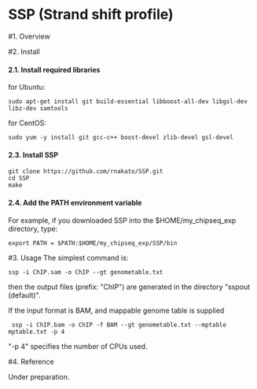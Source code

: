 # SSP (Strand shift profile)

#1. Overview

#2. Install
#### 2.1. Install required libraries
for Ubuntu:

    sudo apt-get install git build-essential libboost-all-dev libgsl-dev libz-dev samtools
 
for CentOS:

    sudo yum -y install git gcc-c++ boost-devel zlib-devel gsl-devel

#### 2.3. Install SSP
    git clone https://github.com/rnakato/SSP.git
    cd SSP
    make
    

#### 2.4. Add the PATH environment variable
For example, if you downloaded SSP into the $HOME/my_chipseq_exp directory, type:

    export PATH = $PATH:$HOME/my_chipseq_exp/SSP/bin

#3. Usage
The simplest command is:

    ssp -i ChIP.sam -o ChIP --gt genometable.txt
then the output files (prefix: "ChIP") are generated in the directory "sspout (default)".

If the input format is BAM, and mappable genome table is supplied

     ssp -i ChIP.bam -o ChIP -f BAM --gt genometable.txt --mptable mptable.txt -p 4
"-p 4" specifies the number of CPUs used. 

#4. Reference

Under preparation.
